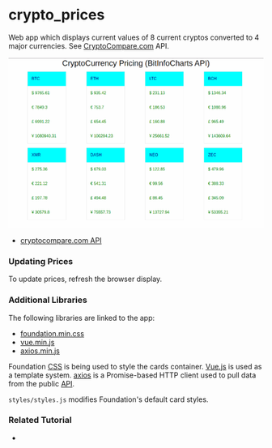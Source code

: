 # crypto_prices

Web app which displays current values of 8 current cryptos converted to 4 major currencies. See [CryptoCompare.com](https://www.cryptocompare.com/) API.

![crypto]

 - [cryptocompare.com API](https://min-api.cryptocompare.com/data/pricemulti?fsyms=BTC,ETH,LTC,BCH,XMR,DASH,NEO,ZEC&tsyms=USD,EUR,GBP)

### Updating Prices

To update prices, refresh the browser display.

### Additional Libraries

The following libraries are linked to the app:

 - [foundation.min.css](https://cdnjs.cloudflare.com/ajax/libs/foundation/6.4.3/css/foundation.min.css)
 - [vue.min.js](https://cdnjs.cloudflare.com/ajax/libs/vue/2.5.13/vue.min.js)
 - [axios.min.js](https://cdnjs.cloudflare.com/ajax/libs/axios/0.17.1/axios.min.js)

Foundation [CSS](https://foundation.zurb.com/sites/docs/v/5.5.3/css.html) is being used to style the cards container. [Vue.js](https://vuejs.org/) is used as a template system. [axios](https://github.com/axios/axios) is a Promise-based HTTP client used to pull data from the public [API](https://min-api.cryptocompare.com/data/pricemulti?fsyms=BTC&tsyms=USD).

`styles/styles.js` modifies Foundation's default card styles.

[crypto]: crypto-prices.png "crypto_prices"

### Related Tutorial

- [](https://www.digitalocean.com/community/tutorials/how-to-use-vue-js-and-axios-to-display-data-from-an-api)
